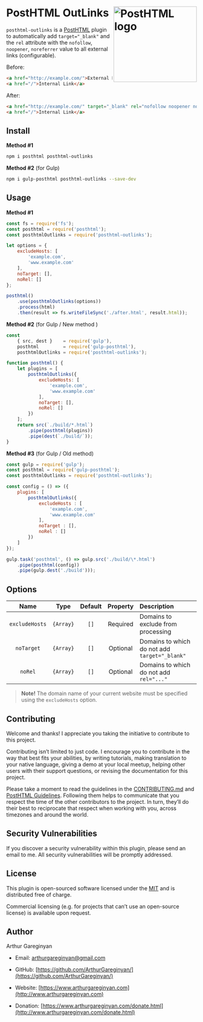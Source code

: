 # PostHTML OutLinks <img align="right" width="220" height="200" title="PostHTML logo" src="http://posthtml.github.io/posthtml/logo.svg">

`posthtml-outlinks` is a [PostHTML](https://github.com/posthtml/posthtml) plugin to automatically add `target="_blank"` and the `rel` attribute with the `nofollow`, `noopener`, `noreferrer` value to all external links (configurable).

Before:

```html
<a href="http://example.com/">External Link</a>
<a href="/">Internal Link</a>
```

After:

```html
<a href="http://example.com/" target="_blank" rel="nofollow noopener noreferrer">External Link</a>
<a href="/">Internal Link</a>
```


## Install

**Method #1**

```bash
npm i posthtml posthtml-outlinks
```

**Method #2** (for Gulp)

```bash
npm i gulp-posthtml posthtml-outlinks --save-dev
```

## Usage

**Method #1**

```js
const fs = require('fs');
const posthtml = require('posthtml');
const posthtmlOutlinks = require('posthtml-outlinks');

let options = {
    excludeHosts: [
        'example.com',
        'www.example.com'
    ],
    noTarget: [],
    noRel: []
};

posthtml()
    .use(posthtmlOutlinks(options))
    .process(html)
    .then(result => fs.writeFileSync('./after.html', result.html));
```

**Method #2** (for Gulp / New method )

```js
const
    { src, dest }    = require('gulp'),
    posthtml         = require('gulp-posthtml'),
    posthtmlOutlinks = require('posthtml-outlinks');

function posthtml() {
    let plugins = [
        posthtmlOutlinks({
            excludeHosts: [
                'example.com',
                'www.example.com'
            ],
            noTarget: [],
            noRel: []
        })
    ];
    return src(`./build/*.html`)
        .pipe(posthtml(plugins))
        .pipe(dest(`./build/`));
}
```

**Method #3** (for Gulp / Old method)

```js
const gulp = require('gulp');
const posthtml = require('gulp-posthtml');
const posthtmlOutlinks = require('posthtml-outlinks');

const config = () => ({
    plugins: [
        posthtmlOutlinks({
            excludeHosts : [
                'example.com',
                'www.example.com'
            ],
            noTarget : [],
            noRel : []
        })
    ]
});

gulp.task('posthtml', () => gulp.src('./build/\*.html')
    .pipe(posthtml(config))
    .pipe(gulp.dest('./build')));

```


## Options

| Name           | Type      | Default | Property | Description      |
|:--------------:|:---------:|:-------:|:--------:|:-----------------|
| `excludeHosts` | `{Array}` | `[]`    | Required | Domains to exclude from processing |
| `noTarget`     | `{Array}` | `[]`    | Optional | Domains to which do not add `target="_blank"` |
| `noRel`        | `{Array}` | `[]`    | Optional | Domains to which do not add `rel="..."` |

> **Note!** The domain name of your current website must be specified using the `excludeHosts` option.


## Contributing

Welcome and thanks! I appreciate you taking the initiative to contribute to this project.

Contributing isn’t limited to just code. I encourage you to contribute in the way that best fits your abilities, by writing tutorials, making translation to your native language, giving a demo at your local meetup, helping other users with their support questions, or revising  the documentation for this project.

Please take a moment to read the guidelines in the [CONTRIBUTING.md](CONTRIBUTING.md) and [PostHTML Guidelines](https://github.com/posthtml/posthtml/tree/master/docs). Following them helps to communicate that you respect the time of the other contributors to the project. In turn, they’ll do their best to reciprocate that respect when working with you, across timezones and around the world.


## Security Vulnerabilities

If you discover a security vulnerability within this plugin, please send an email to me. All security vulnerabilities will be promptly addressed.


## License

This plugin is open-sourced software licensed under the [MIT](LICENSE.md) and is distributed free of charge.

Commercial licensing (e.g. for projects that can’t use an open-source license) is available upon request.


## Author

Arthur Gareginyan

* Email: arthurgareginyan@gmail.com

* GitHub: [https://github.com/ArthurGareginyan/](https://github.com/ArthurGareginyan/)

* Website: [https://www.arthurgareginyan.com](http://www.arthurgareginyan.com)

* Donation: [https://www.arthurgareginyan.com/donate.html](http://www.arthurgareginyan.com/donate.html)
